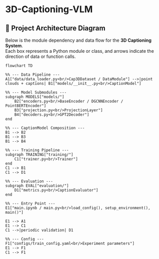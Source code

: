 # 3D-Captioning-VLM

## 🧩 Project Architecture Diagram

Below is the module dependency and data flow for the **3D Captioning System**.  
Each box represents a Python module or class, and arrows indicate the direction of data or function calls.

```mermaid
flowchart TD

%% --- Data Pipeline ---
A1["data/data_loader.py<br/>Cap3DDataset / DataModule"] -->|point clouds + captions| B1["models/__init__.py<br/>CaptionModel"]

%% --- Model Submodules ---
subgraph MODELS["models/"]
    B2["encoders.py<br/>BaseEncoder / DGCNNEncoder / PointBERTEncoder"]
    B3["projection.py<br/>ProjectionLayer"]
    B4["decoders.py<br/>GPT2Decoder"]
end

%% --- CaptionModel Composition ---
B1 --> B2
B1 --> B3
B1 --> B4

%% --- Training Pipeline ---
subgraph TRAINING["training/"]
    C1["trainer.py<br/>Trainer"]
end
C1 --> B1
C1 --> D1

%% --- Evaluation ---
subgraph EVAL["evaluation/"]
    D1["metrics.py<br/>CaptionEvaluator"]
end

%% --- Entry Point ---
E1["main.ipynb / main.py<br/>load_config(), setup_environment(), main()"]

E1 --> A1
E1 --> C1
C1 -->|periodic validation| D1

%% --- Config ---
F1["configs/train_config.yaml<br/>Experiment parameters"]
E1 --> F1
C1 --> F1